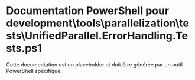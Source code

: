 # Documentation PowerShell pour development\tools\parallelization\tests\UnifiedParallel.ErrorHandling.Tests.ps1

Cette documentation est un placeholder et doit être générée par un outil PowerShell spécifique.
